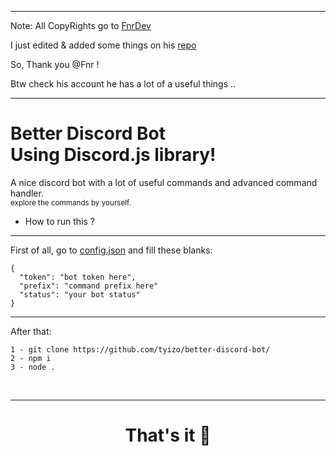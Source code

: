 <hr>

Note: All CopyRights go to 
<a href="https://github.com/FnrDev/">
FnrDev </a>

I just edited & added some things on his <a href="https://github.com/FnrDev/moderation-discord-bot"> repo </a>

So, Thank you @Fnr !

Btw check his account he has a lot of a useful things .. 
 
<hr>

<h1>
  Better Discord Bot
  <br>
  Using Discord.js library!
</h1>

A nice discord bot with a lot of useful commands and advanced command handler.
<br>
<small>explore the commands by yourself.</small>
<br>
- How to run this ?
<hr>
First of all, go to 
<a href="https://github.com/tyizo/better-discord-bot/blob/main/config.json">config.json</a> 
and fill these blanks:
<br>

```
{
  "token": "bot token here",
  "prefix": "command prefix here"
  "status": "your bot status"
}

```
<hr>

After that:
<br>
```
1 - git clone https://github.com/tyizo/better-discord-bot/
2 - npm i
3 - node .
```



<br>
<hr>
<h1 align="center">That's it 🚀</h1>
